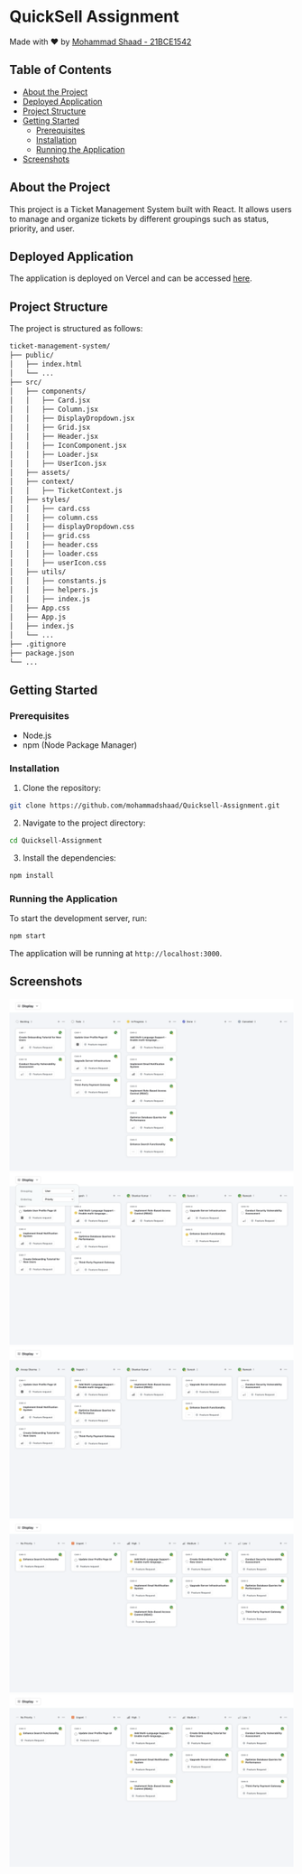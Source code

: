 # QuickSell Assignment 

Made with ❤️ by [Mohammad Shaad - 21BCE1542](https://mohammadshaad.github.io/)

## Table of Contents

- [About the Project](#about-the-project)
- [Deployed Application](#deployed-application)
- [Project Structure](#project-structure)
- [Getting Started](#getting-started)
  - [Prerequisites](#prerequisites)
  - [Installation](#installation)
  - [Running the Application](#running-the-application)
- [Screenshots](#screenshots)

## About the Project

This project is a Ticket Management System built with React. It allows users to manage and organize tickets by different groupings such as status, priority, and user.

## Deployed Application

The application is deployed on Vercel and can be accessed [here](https://shaad-quicksell-assignment.vercel.app/).

## Project Structure

The project is structured as follows:

```plaintext
ticket-management-system/
├── public/
│   ├── index.html
│   └── ...
├── src/
│   ├── components/
│   │   ├── Card.jsx
│   │   ├── Column.jsx
│   │   ├── DisplayDropdown.jsx
│   │   ├── Grid.jsx
│   │   ├── Header.jsx
│   │   ├── IconComponent.jsx
│   │   ├── Loader.jsx
│   │   ├── UserIcon.jsx
│   ├── assets/
│   ├── context/
│   │   ├── TicketContext.js
│   ├── styles/
│   │   ├── card.css
│   │   ├── column.css
│   │   ├── displayDropdown.css
│   │   ├── grid.css
│   │   ├── header.css
│   │   ├── loader.css
│   │   ├── userIcon.css
│   ├── utils/
│   │   ├── constants.js
│   │   ├── helpers.js
│   │   ├── index.js
│   ├── App.css
│   ├── App.js
│   ├── index.js
│   └── ...
├── .gitignore
├── package.json
└── ...
```

## Getting Started

### Prerequisites

- Node.js
- npm (Node Package Manager)

### Installation

1. Clone the repository:
```sh
git clone https://github.com/mohammadshaad/Quicksell-Assignment.git
```
2. Navigate to the project directory:
```sh
cd Quicksell-Assignment
```
3. Install the dependencies:
```sh
npm install
```

### Running the Application

To start the development server, run:
```sh
npm start
```

The application will be running at `http://localhost:3000`.

## Screenshots

![alt text](image.png)
![alt text](image-1.png)
![alt text](image-2.png)
![alt text](image-3.png)
![alt text](image-4.png)